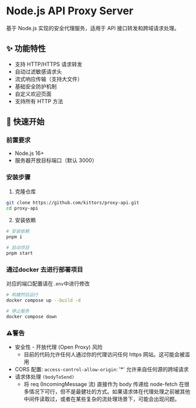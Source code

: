 # Node.js API Proxy Server

基于 Node.js 实现的安全代理服务，适用于 API 接口转发和跨域请求处理。

## ✨ 功能特性

- 支持 HTTP/HTTPS 请求转发
- 自动过滤敏感请求头
- 流式响应传输（支持大文件）
- 基础安全防护机制
- 自定义欢迎页面
- 支持所有 HTTP 方法

## 🚀 快速开始

### 前置要求
- Node.js 16+
- 服务器开放目标端口（默认 3000）

### 安装步骤

1. 克隆仓库
```bash
git clone https://github.com/kittors/proxy-api.git
cd proxy-api
```

2. 安装依赖

```bash
# 安装依赖
pnpm i

```

```bash
# 启动项目
pnpm start
```

### 通过docker 去进行部署项目


对应的端口配置请在`.env`中进行修改

``` bash
# 构建然后运行
docker compose up --build -d

# 停止服务
docker compose down

```

### ⚠️警告

- 安全性 - 开放代理 (Open Proxy) 风险
    - 目前的代码允许任何人通过你的代理访问任何 https 网站。这可能会被滥用
- CORS 配置: `access-control-allow-origin`: '*' 允许来自任何源的跨域请求
- 请求体处理 `(bodyToSend)` 
    - 将 req (IncomingMessage 流) 直接作为 body 传递给 node-fetch 在很多情况下可行，但不是最健壮的方式。如果请求体在代理处理之前被其他中间件读取过，或者在某些复杂的流处理场景下，可能会出现问题。


